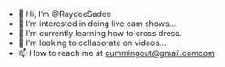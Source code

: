 - 👋 Hi, I’m @RaydeeSadee
- 👀 I’m interested in doing live cam shows...
- 🌱 I’m currently learning how to cross dress.
- 💞️ I’m looking to collaborate on videos...
- 📫 How to reach me at cummingout@gmail.comcom

<!---
RaydeeSadee/RaydeeSadee is a ✨ special ✨ repository because its `README.md` (this file) appears on your GitHub profile.
You can click the Preview link to take a look at your changes.
--->
